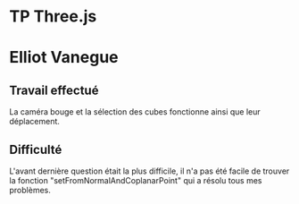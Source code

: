 # TP Three.js

Elliot Vanegue
==============

## Travail effectué
La caméra bouge et la sélection des cubes fonctionne ainsi que leur déplacement.

## Difficulté
L'avant dernière question était la plus difficile, il n'a pas été facile de trouver
la fonction "setFromNormalAndCoplanarPoint" qui a résolu tous mes problèmes.
